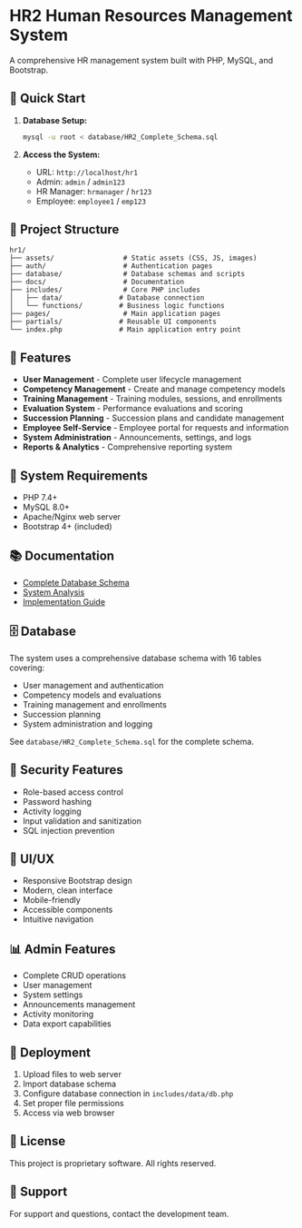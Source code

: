 # HR2 Human Resources Management System

A comprehensive HR management system built with PHP, MySQL, and Bootstrap.

## 🚀 Quick Start

1. **Database Setup:**
   ```bash
   mysql -u root < database/HR2_Complete_Schema.sql
   ```

2. **Access the System:**
   - URL: `http://localhost/hr1`
   - Admin: `admin` / `admin123`
   - HR Manager: `hrmanager` / `hr123`
   - Employee: `employee1` / `emp123`

## 📁 Project Structure

```
hr1/
├── assets/                 # Static assets (CSS, JS, images)
├── auth/                   # Authentication pages
├── database/               # Database schemas and scripts
├── docs/                   # Documentation
├── includes/               # Core PHP includes
│   ├── data/              # Database connection
│   └── functions/         # Business logic functions
├── pages/                  # Main application pages
├── partials/              # Reusable UI components
└── index.php              # Main application entry point
```

## 🎯 Features

- **User Management** - Complete user lifecycle management
- **Competency Management** - Create and manage competency models
- **Training Management** - Training modules, sessions, and enrollments
- **Evaluation System** - Performance evaluations and scoring
- **Succession Planning** - Succession plans and candidate management
- **Employee Self-Service** - Employee portal for requests and information
- **System Administration** - Announcements, settings, and logs
- **Reports & Analytics** - Comprehensive reporting system

## 🔧 System Requirements

- PHP 7.4+
- MySQL 8.0+
- Apache/Nginx web server
- Bootstrap 4+ (included)

## 📚 Documentation

- [Complete Database Schema](docs/HR2_Final_Database_Schema.md)
- [System Analysis](docs/HR2_System_Analysis.md)
- [Implementation Guide](docs/Implementation_Guide.md)

## 🗄️ Database

The system uses a comprehensive database schema with 16 tables covering:
- User management and authentication
- Competency models and evaluations
- Training management and enrollments
- Succession planning
- System administration and logging

See `database/HR2_Complete_Schema.sql` for the complete schema.

## 🔐 Security Features

- Role-based access control
- Password hashing
- Activity logging
- Input validation and sanitization
- SQL injection prevention

## 🎨 UI/UX

- Responsive Bootstrap design
- Modern, clean interface
- Mobile-friendly
- Accessible components
- Intuitive navigation

## 📊 Admin Features

- Complete CRUD operations
- User management
- System settings
- Announcements management
- Activity monitoring
- Data export capabilities

## 🚀 Deployment

1. Upload files to web server
2. Import database schema
3. Configure database connection in `includes/data/db.php`
4. Set proper file permissions
5. Access via web browser

## 📝 License

This project is proprietary software. All rights reserved.

## 🤝 Support

For support and questions, contact the development team.